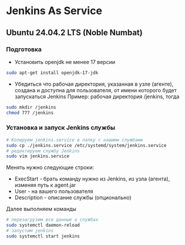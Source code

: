 # Jenkins As Service

## Ubuntu 24.04.2 LTS (Noble Numbat)

### Подготовка

* Установить openjdk не менее 17 версии
```bash
sudo apt-get install openjdk-17-jdk
```

* Убедиться что рабочая директория, указанная в узле (агенте), создана и доступна для пользователя, от имени которого будет запускаться Jenkins
Пример: рабочая директория /jenkins, тогда
```bash
sudo mkdir /jenkins
chmod 777 /jenkins
```

### Установка и запуск Jenkins службы
```bash
# Копируем jenkins.service в папку с нашими службами
sudo cp ./jenkins.service /etc/systemd/system/jenkins.service
# редактируем службу Jenkins
sudo vim jenkins.service
```
Менять нужно следующие строки:
* ExecStart - брать команду нужно из Jenkins, из узла (агента), изменяя путь к agent.jar
* User - на вашего пользователя
* Description - описание службы (опционально)

Далее выполняем команды
```bash
# перезагрузим все данные о службах
sudo systemctl daemon-reload
# запустим jenkins
sudo systemctl start jenkins
```